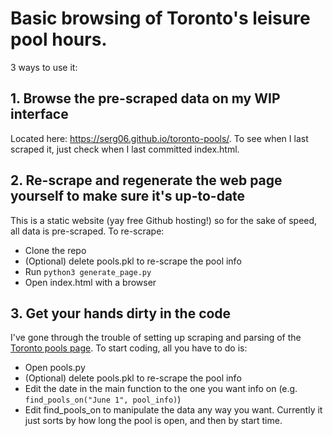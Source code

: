 # Basic browsing of Toronto's leisure pool hours.

3 ways to use it:

## 1. Browse the pre-scraped data on my WIP interface

Located here: https://serg06.github.io/toronto-pools/. To see when I last scraped it, just check when I last committed
index.html.

## 2. Re-scrape and regenerate the web page yourself to make sure it's up-to-date

This is a static website (yay free Github hosting!) so for the sake of speed, all data is pre-scraped. To re-scrape:

- Clone the repo
- (Optional) delete pools.pkl to re-scrape the pool info
- Run `python3 generate_page.py`
- Open index.html with a browser

## 3. Get your hands dirty in the code

I've gone through the trouble of setting up scraping and parsing of the
[Toronto pools page](https://www.toronto.ca/data/parks/prd/swimming/dropin/leisure/index.html).
To start coding, all you have to do is:
- Open pools.py
- (Optional) delete pools.pkl to re-scrape the pool info
- Edit the date in the main function to the one you want info on (e.g. `find_pools_on("June 1", pool_info)`)
- Edit find_pools_on to manipulate the data any way you want. Currently it just sorts by how long the pool is open,
and then by start time.
